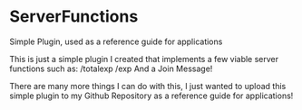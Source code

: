 # ServerFunctions
Simple Plugin, used as a reference guide for applications

This is just a simple plugin I created that implements a few viable server functions such as:
/totalexp
/exp
And a Join Message!

There are many more things I can do with this, I just wanted to upload this simple plugin to my Github Repository as a reference guide for applications!
